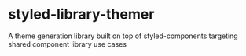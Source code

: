 # styled-library-themer
A theme generation library built on top of styled-components targeting shared component library use cases
